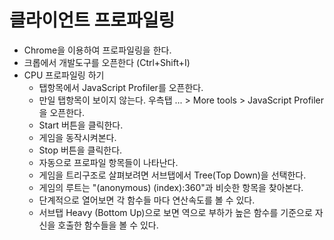 # 클라이언트 프로파일링
- Chrome을 이용하여 프로파일링을 한다.
- 크롭에서 개발도구를 오픈한다 (Ctrl+Shift+I)
- CPU 프로파일링 하기
    - 탭항목에서 JavaScript Profiler를 오픈한다.
    - 만일 탭항목이 보이지 않는다. 우측탭 ... > More tools > JavaScript Profiler을 오픈한다.
    - Start 버튼을 클릭한다.
    - 게임을 동작시켜본다.
    - Stop 버튼을 클릭한다.
    - 자동으로 프로파일 항목들이 나타난다.
    - 게임을 트리구조로 살펴보려면 서브탭에서 Tree(Top Down)을 선택한다.
    - 게임의 루트는 "(anonymous)  (index):360"과 비슷한 항목을 찾아본다.
    - 단계적으로 열어보면 각 함수들 마다 연산속도를 볼 수 있다.
    - 서브탭 Heavy (Bottom Up)으로 보면 역으로 부하가 높은 함수를 기준으로 자신을 호출한 함수들을 볼 수 있다.